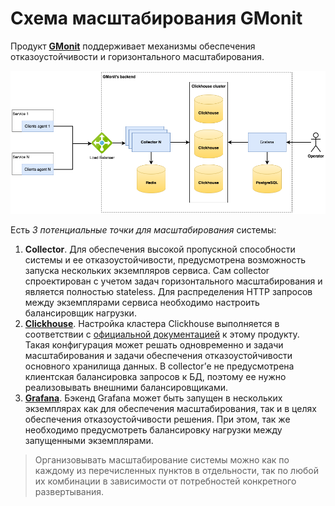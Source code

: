 # Схема масштабирования GMonit
Продукт [**GMonit**](https://gmonit.ru) поддерживает механизмы обеспечения отказоустойчивости и горизонтального масштабирования.

![alt text](infrastructure_scale.drawio.png "Схема масштабирования сервиса GMonit")


Есть *3 потенциальные точки для масштабирования* системы:
1. **Collector**. Для обеспечения высокой пропускной способности системы и ее отказоустойчивости, предусмотрена возможность запуска нескольких экземпляров сервиса. Сам collector спроектирован с учетом задач горизонтального масштабирования и является полностью stateless. Для распределения HTTP запросов между экземплярами сервиса необходимо настроить балансировщик нагрузки.
2. [**Clickhouse**](https://clickhouse.com/). Настройка кластера Clickhouse выполняется в соответствии с  [официальной документацией](https://clickhouse.com/docs/ru/getting-started/tutorial/#cluster-deployment) к этому продукту. Такая конфигурация может решать одновременно и задачи масштабирования и задачи обеспечения отказоустойчивости основного хранилища данных. В collector’е не предусмотрена клиентская балансировка запросов к БД, поэтому ее нужно реализовывать внешними балансировщиками. 
3. [**Grafana**](https://grafana.com/). Бэкенд Grafana может быть запущен в нескольких экземплярах как для обеспечения масштабирования, так и в целях обеспечения отказоустойчивости решения. При этом, так же необходимо предусмотреть балансировку нагрузки между запущенными экземплярами. 

> Организовывать масштабирование системы можно как по каждому из перечисленных пунктов в отдельности, так по любой их комбинации в зависимости от потребностей конкретного развертывания. 